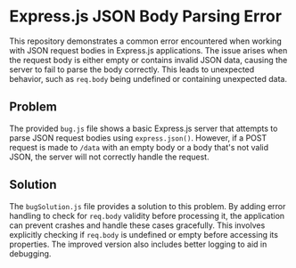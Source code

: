 # Express.js JSON Body Parsing Error

This repository demonstrates a common error encountered when working with JSON request bodies in Express.js applications.  The issue arises when the request body is either empty or contains invalid JSON data, causing the server to fail to parse the body correctly. This leads to unexpected behavior, such as `req.body` being undefined or containing unexpected data.

## Problem

The provided `bug.js` file shows a basic Express.js server that attempts to parse JSON request bodies using `express.json()`. However, if a POST request is made to `/data` with an empty body or a body that's not valid JSON, the server will not correctly handle the request.

## Solution

The `bugSolution.js` file provides a solution to this problem. By adding error handling to check for `req.body` validity before processing it, the application can prevent crashes and handle these cases gracefully. This involves explicitly checking if `req.body` is undefined or empty before accessing its properties.  The improved version also includes better logging to aid in debugging.